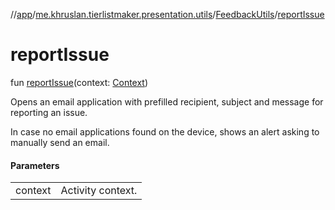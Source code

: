 //[app](../../../index.md)/[me.khruslan.tierlistmaker.presentation.utils](../index.md)/[FeedbackUtils](index.md)/[reportIssue](report-issue.md)

# reportIssue

fun [reportIssue](report-issue.md)(context: [Context](https://developer.android.com/reference/kotlin/android/content/Context.html))

Opens an email application with prefilled recipient, subject and message for reporting an issue.

In case no email applications found on the device, shows an alert asking to manually send an email.

#### Parameters

| | |
|---|---|
| context | Activity context. |
